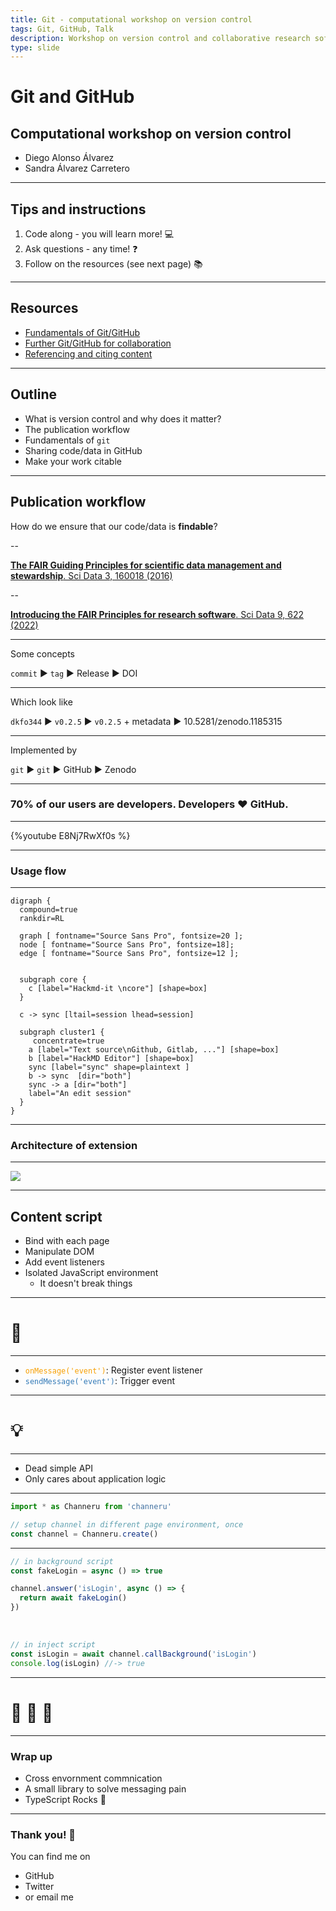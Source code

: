 ```yaml
---
title: Git - computational workshop on version control 
tags: Git, GitHub, Talk
description: Workshop on version control and collaborative research software and data
type: slide
---
```


# Git and GitHub
## Computational workshop on version control

- Diego Alonso Álvarez
- Sandra Álvarez Carretero

---

## Tips and instructions

1. Code along - you will learn more! :computer: 
2. Ask questions - any time! :question: 
3. Follow on the resources (see next page) :books: 

---

## Resources

- [Fundamentals of Git/GitHub](https://imperialcollegelondon.github.io/introductory_grad_school_git_course/)
- [Further Git/GitHub for collaboration](https://imperialcollegelondon.github.io/intermediate_grad_school_git_course/)
- [Referencing and citing content](https://docs.github.com/en/repositories/archiving-a-github-repository/referencing-and-citing-content)


---

## Outline

- What is version control and why does it matter?
- The publication workflow
- Fundamentals of `git`
- Sharing code/data in GitHub
- Make your work citable

---

## Publication workflow

How do we ensure that our code/data is **findable**?

--

[**The FAIR Guiding Principles for scientific data management and stewardship**. Sci Data 3, 160018 (2016)](https://doi.org/10.1038/sdata.2016.18) 

--

[**Introducing the FAIR Principles for research software**. Sci Data 9, 622 (2022)](https://doi.org/10.1038/s41597-022-01710-x)

----

Some concepts

`commit` :arrow_forward: `tag` :arrow_forward: Release :arrow_forward: DOI

----

Which look like

`dkfo344` :arrow_forward: `v0.2.5` :arrow_forward: `v0.2.5` + metadata 
:arrow_forward: 10.5281/zenodo.1185315

----

Implemented by

`git` :arrow_forward: `git` :arrow_forward: GitHub :arrow_forward: Zenodo

---

### 70% of our users are developers. Developers :heart: GitHub.

---

{%youtube E8Nj7RwXf0s %}

---

### Usage flow

---


```graphviz
digraph {
  compound=true
  rankdir=RL

  graph [ fontname="Source Sans Pro", fontsize=20 ];
  node [ fontname="Source Sans Pro", fontsize=18];
  edge [ fontname="Source Sans Pro", fontsize=12 ];


  subgraph core {
    c [label="Hackmd-it \ncore"] [shape=box]
  }
  
  c -> sync [ltail=session lhead=session]

  subgraph cluster1 {
     concentrate=true
    a [label="Text source\nGithub, Gitlab, ..."] [shape=box]
    b [label="HackMD Editor"] [shape=box]
    sync [label="sync" shape=plaintext ]
    b -> sync  [dir="both"]
    sync -> a [dir="both"]
    label="An edit session"
  }
}
```

---

### Architecture of extension

---

![](https://i.imgur.com/ij69tPh.png)

---

## Content script

- Bind with each page
- Manipulate DOM
- Add event listeners
- Isolated JavaScript environment
  - It doesn't break things

---

# :fork_and_knife: 

---

<style>
code.blue {
  color: #337AB7 !important;
}
code.orange {
  color: #F7A004 !important;
}
</style>

- <code class="orange">onMessage('event')</code>: Register event listener
- <code class="blue">sendMessage('event')</code>: Trigger event

---

# :bulb: 

---

- Dead simple API
- Only cares about application logic

---

```typescript
import * as Channeru from 'channeru'

// setup channel in different page environment, once
const channel = Channeru.create()
```

---

```typescript
// in background script
const fakeLogin = async () => true

channel.answer('isLogin', async () => {
  return await fakeLogin()
})
```

<br>

```typescript
// in inject script
const isLogin = await channel.callBackground('isLogin')
console.log(isLogin) //-> true
```

---

# :100: :muscle: :tada:

---

### Wrap up

- Cross envornment commnication
- A small library to solve messaging pain
- TypeScript Rocks :tada: 

---

### Thank you! :sheep: 

You can find me on

- GitHub
- Twitter
- or email me
